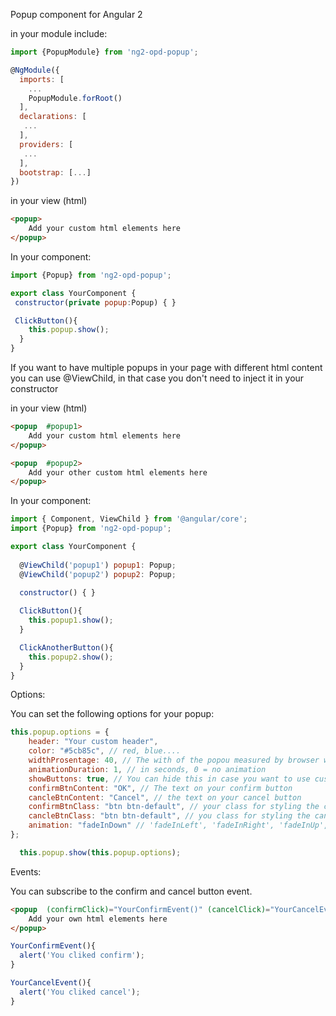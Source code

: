 

Popup component for Angular 2

in your module include:
```javascript
import {PopupModule} from 'ng2-opd-popup';

@NgModule({
  imports: [
    ...
    PopupModule.forRoot()
  ],
  declarations: [
   ...
  ],
  providers: [
   ...
  ],
  bootstrap: [...]
})
```

in your view (html)
```html
<popup>
    Add your custom html elements here
</popup>
```

In your component:

```javascript
import {Popup} from 'ng2-opd-popup';

export class YourComponent {
 constructor(private popup:Popup) { }

 ClickButton(){
    this.popup.show();
  }
}
```

If you want to have multiple popups in your page with different html content you can use @ViewChild, in that case you don't need to inject it in your constructor

in your view (html)
```html
<popup  #popup1>
    Add your custom html elements here
</popup>

<popup  #popup2>
    Add your other custom html elements here
</popup>
```
In your component:

```javascript
import { Component, ViewChild } from '@angular/core';
import {Popup} from 'ng2-opd-popup';

export class YourComponent {
  
  @ViewChild('popup1') popup1: Popup;
  @ViewChild('popup2') popup2: Popup;
  
  constructor() { }

  ClickButton(){
    this.popup1.show();
  }

  ClickAnotherButton(){
    this.popup2.show();
  }
}
```

Options:

You can set the following options for your popup:

```javascript
this.popup.options = {
    header: "Your custom header",
    color: "#5cb85c", // red, blue....
    widthProsentage: 40, // The with of the popou measured by browser width
    animationDuration: 1, // in seconds, 0 = no animation
    showButtons: true, // You can hide this in case you want to use custom buttons
    confirmBtnContent: "OK", // The text on your confirm button
    cancleBtnContent: "Cancel", // the text on your cancel button
    confirmBtnClass: "btn btn-default", // your class for styling the confirm button
    cancleBtnClass: "btn btn-default", // you class for styling the cancel button
    animation: "fadeInDown" // 'fadeInLeft', 'fadeInRight', 'fadeInUp', 'bounceIn','bounceInDown'
};

  this.popup.show(this.popup.options);
```

Events:

You can subscribe to the confirm and cancel button event.

```html
<popup  (confirmClick)="YourConfirmEvent()" (cancelClick)="YourCancelEvent()">
    Add your own html elements here
</popup>
```


```javascript
YourConfirmEvent(){
  alert('You cliked confirm');
}

YourCancelEvent(){
  alert('You cliked cancel');
}
```